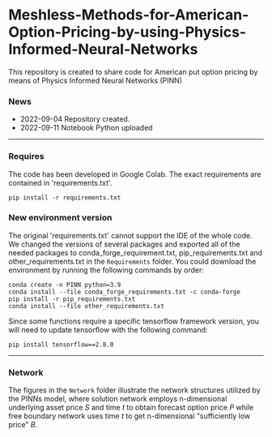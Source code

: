 # Meshless-Methods-for-American-Option-Pricing-by-using-Physics-Informed-Neural-Networks
This repository is created to share code for American put option pricing by means of Physics Informed Neural Networks (PINN)

### News
- 2022-09-04 Repository created.
- 2022-09-11 Notebook Python uploaded

---

### Requires
The code has been developed in Google Colab. The exact requirements are contained in 'requirements.txt'.

`
pip install -r requirements.txt
`

### New environment version
The original 'requirements.txt' cannot support the IDE of the whole code. We changed the versions of several packages and exported all of the needed packages to conda_forge_requirement.txt, pip_requirements.txt and other_requirements.txt in the `Requirements` folder. You could download the environment by running the following commands by order:

`
conda create -n PINN python=3.9
`
\
`
conda install --file conda_forge_requirements.txt -c conda-forge
`
\
`
pip install -r pip_requirements.txt
`
\
`
conda install --file other_requirements.txt
`

Since some functions require a specific tensorflow framework version, you will need to update tensorflow with the following command:

`
pip install tensorflow==2.8.0
`

---

### Network
The figures in the `Network` folder illustrate the network structures utilized by the PINNs model, where solution network employs n-dimensional underlying asset price _S_ and time _t_ to obtain forecast option price _P_ while free boundary network uses time _t_ to get n-dimensional "sufficiently low price" _B_.
